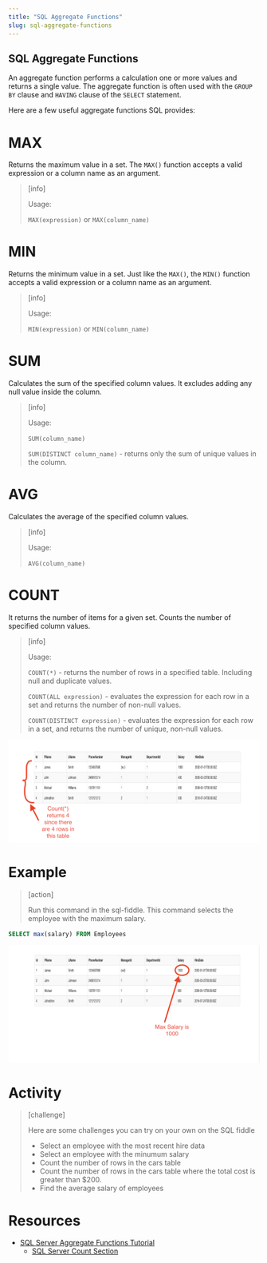 ```yaml
---
title: "SQL Aggregate Functions"
slug: sql-aggregate-functions
---
```


## SQL Aggregate Functions

An aggregate function performs a calculation one or more values and returns a single value. The aggregate function is often used with the `GROUP BY` clause and `HAVING` clause of the `SELECT` statement.

Here are a few useful aggregate functions SQL provides:

# MAX

Returns the maximum value in a set.
The `MAX()` function accepts a valid expression or a column name as an argument.

> [info]
>
> Usage:
>
> `MAX(expression)` or `MAX(column_name)`

# MIN

Returns the minimum value in a set.
Just like the `MAX()`, the `MIN()` function accepts a valid expression or a column name as an argument.

> [info]
>
> Usage:
>
> `MIN(expression)` or `MIN(column_name)`

# SUM

Calculates the sum of the specified column values. It excludes adding any null value inside the column.

> [info]
>
> Usage:
>
> `SUM(column_name)`
>
> `SUM(DISTINCT column_name)` - returns only the sum of unique values in the column.

# AVG

Calculates the average of the specified column values.

> [info]
>
> Usage:
>
> `AVG(column_name)`

# COUNT​

It returns the number of items for a given set. Counts the number of specified column values.

> [info]
>
> Usage:
>
> `COUNT(*)` - returns the number of rows in a specified table. Including null and duplicate values.
>
> `COUNT(ALL expression)` -  evaluates the expression for each row in a set and returns the number of non-null values.
>
> `COUNT(DISTINCT expression)` - evaluates the expression for each row in a set, and returns the number of unique, non-null values.

![count all employees](assets/count_all.png "count all employees")

# Example

> [action]
>
> Run this command in the sql-fiddle.
> This command selects the employee with the maximum salary.
>
```sql
SELECT max(salary) FROM Employees
```

![select max salary](assets/select_max_salary.png "select max salary")

# Activity

> [challenge]
>
> Here are some challenges you can try on your own on the SQL fiddle
>
> - Select an employee with the most recent hire data
> - Select an employee with the minumum salary
> - Count the number of rows in the cars table
> - Count the number of rows in the cars table where the total cost is greater than $200.
> - Find the average salary of employees


# Resources

- [SQL Server Aggregate Functions Tutorial](https://www.sqlservertutorial.net/sql-server-aggregate-functions/)
    - [SQL Server Count Section](https://www.sqlservertutorial.net/sql-server-aggregate-functions/sql-server-count/)
